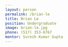 ```yaml
---
layout: person
permalink: /brian-le
title: Brian Le
position: Undergraduate
image: brian-le.jpg
phone: (517) 353-6767 
mentor: Suresh Kumar Gupta 
---
```

